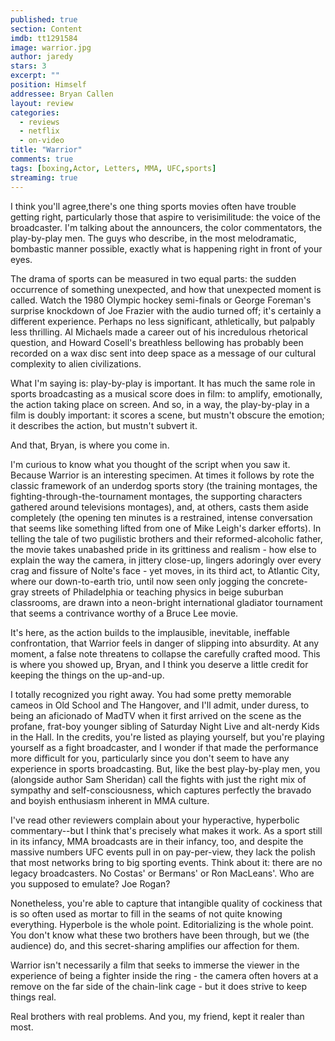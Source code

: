 ```yaml
---
published: true
section: Content
imdb: tt1291584
image: warrior.jpg
author: jaredy
stars: 3
excerpt: ""
position: Himself
addressee: Bryan Callen
layout: review
categories:
  - reviews
  - netflix
  - on-video
title: "Warrior"
comments: true
tags: [boxing,Actor, Letters, MMA, UFC,sports]
streaming: true
---
```

I think you'll agree,there's one thing sports movies often have trouble getting right, particularly those that aspire to verisimilitude: the voice of the broadcaster. I'm talking about the announcers, the color commentators, the play-by-play men. The guys who describe, in the most melodramatic, bombastic manner possible, exactly what is happening right in front of your eyes.

The drama of sports can be measured in two equal parts: the sudden occurrence of something unexpected, and how that unexpected moment is called. Watch the 1980 Olympic hockey semi-finals or George Foreman's surprise knockdown of Joe Frazier with the audio turned off; it's certainly a different experience. Perhaps no less significant, athletically, but palpably less thrilling. Al Michaels made a career out of his incredulous rhetorical question, and Howard Cosell's breathless bellowing has probably been recorded on a wax disc sent into deep space as a message of our cultural complexity to alien civilizations.

What I'm saying is: play-by-play is important. It has much the same role in sports broadcasting as a musical score does in film: to amplify, emotionally, the action taking place on screen. And so, in a way, the play-by-play in a film is doubly important: it scores a scene, but mustn't obscure the emotion; it describes the action, but mustn't subvert it.

And that, Bryan, is where you come in.

I'm curious to know what you thought of the script when you saw it. Because Warrior is an interesting specimen. At times it follows by rote the classic framework of an underdog sports story (the training montages, the fighting-through-the-tournament montages, the supporting characters gathered around televisions montages), and, at others, casts them aside completely (the opening ten minutes is a restrained, intense conversation that seems like something lifted from one of Mike Leigh's darker efforts). In telling the tale of two pugilistic brothers and their reformed-alcoholic father, the movie takes unabashed pride in its grittiness and realism - how else to explain the way the camera, in jittery close-up, lingers adoringly over every crag and fissure of Nolte's face - yet moves, in its third act, to Atlantic City, where our down-to-earth trio, until now seen only jogging the concrete-gray streets of Philadelphia or teaching physics in beige suburban classrooms, are drawn into a neon-bright international gladiator tournament that seems a contrivance worthy of a Bruce Lee movie.

It's here, as the action builds to the implausible, inevitable, ineffable confrontation, that Warrior feels in danger of slipping into absurdity. At any moment, a false note threatens to collapse the carefully crafted mood. This is where you showed up, Bryan, and I think you deserve a little credit for keeping the things on the up-and-up.

I totally recognized you right away. You had some pretty memorable cameos in Old School and The Hangover, and I'll admit, under duress, to being an aficionado of MadTV when it first arrived on the scene as the profane, frat-boy younger sibling of Saturday Night Live and alt-nerdy Kids in the Hall. In the credits, you're listed as playing yourself, but you're playing yourself as a fight broadcaster, and I wonder if that made the performance more difficult for you, particularly since you don't seem to have any experience in sports broadcasting. But, like the best play-by-play men, you (alongside author Sam Sheridan) call the fights with just the right mix of sympathy and self-consciousness, which captures perfectly the bravado and boyish enthusiasm inherent in MMA culture.

I've read other reviewers complain about your hyperactive, hyperbolic commentary--but I think that's precisely what makes it work. As a sport still in its infancy, MMA broadcasts are in their infancy, too, and despite the massive numbers UFC events pull in on pay-per-view, they lack the polish that most networks bring to big sporting events. Think about it: there are no legacy broadcasters. No Costas' or Bermans' or Ron MacLeans'. Who are you supposed to emulate? Joe Rogan?

Nonetheless, you're able to capture that intangible quality of cockiness that is so often used as mortar to fill in the seams of not quite knowing everything. Hyperbole is the whole point. Editorializing is the whole point. You don't know what these two brothers have been through, but we (the audience) do, and this secret-sharing amplifies our affection for them.

Warrior isn't necessarily a film that seeks to immerse the viewer in the experience of being a fighter inside the ring - the camera often hovers at a remove on the far side of the chain-link cage - but it does strive to keep things real.

Real brothers with real problems. And you, my friend, kept it realer than most. 